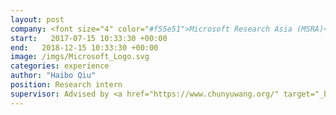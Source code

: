 ```yaml
---
layout: post
company: <font size="4" color="#f55e51">Microsoft Research Asia (MSRA)</font>
start:   2017-07-15 10:33:30 +00:00
end:   2018-12-15 10:33:30 +00:00
image: /imgs/Microsoft_Logo.svg
categories: experience 
author: "Haibo Qiu"
position: Research intern
supervisor: Advised by <a href="https://www.chunyuwang.org/" target="_blank" rel="noopener noreferer">Dr. Chunyu Wang</a> and <a href="https://scholar.google.com/citations?user=_cUfvYQAAAAJ&hl=en" target="_blank" rel="noopener noreferer">Prof. Wenjun Zeng</a>
---
```


